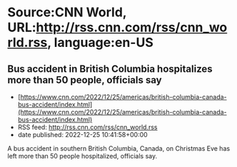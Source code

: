 # Source:CNN World, URL:http://rss.cnn.com/rss/cnn_world.rss, language:en-US

## Bus accident in British Columbia hospitalizes more than 50 people, officials say
 - [https://www.cnn.com/2022/12/25/americas/british-columbia-canada-bus-accident/index.html](https://www.cnn.com/2022/12/25/americas/british-columbia-canada-bus-accident/index.html)
 - RSS feed: http://rss.cnn.com/rss/cnn_world.rss
 - date published: 2022-12-25 10:41:58+00:00

A bus accident in southern British Columbia, Canada, on Christmas Eve has left more than 50 people hospitalized, officials say.

